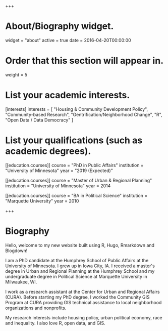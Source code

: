 +++
# About/Biography widget.
widget = "about"
active = true
date = 2016-04-20T00:00:00

# Order that this section will appear in.
weight = 5

# List your academic interests.
[interests]
  interests = [
    "Housing & Community Development Policy",
    "Community-based Research",
    "Gentrification/Neighborhood Change",
    "R",
    "Open Data / Data Democracy"
  ]

# List your qualifications (such as academic degrees).
[[education.courses]]
  course = "PhD in Public Affairs"
  institution = "University of Minnesota"
  year = "2019 (Expected)"

[[education.courses]]
  course = "Master of Urban & Regional Planning"
  institution = "University of Minnesota"
  year = 2014

[[education.courses]]
  course = "BA in Political Science"
  institution = "Marquette University"
  year = 2010

+++

# Biography
Hello, welcome to my new website built using R, Hugo, Rmarkdown and Blogdown!

I am a PhD candidate at the Humphrey School of Public Affairs at the University of Minnesota. I grew up in Iowa City, IA. I received a master's degree in Urban and Regional Planning at the Humphrey School and my undergraduate degree in Political Science at Marquette University in Milwaukee, WI.

I work as a research assistant at the Center for Urban and Regional Affairs (CURA). Before starting my PhD degree, I worked the Community GIS Program at CURA providing GIS technical assistance to local neighborhood organizations and nonprofits.

My research interests include housing policy, urban political economy, race and inequality. I also love R, open data, and GIS.
